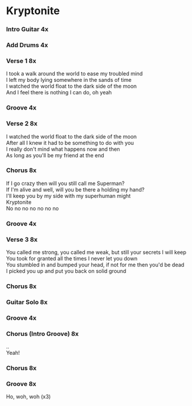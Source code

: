 # Kryptonite


### Intro Guitar  4x

### Add Drums  4x

### Verse 1  8x
I took a walk around the world to ease my troubled mind  
I left my body lying somewhere in the sands of time  
I watched the world float to the dark side of the moon  
And I feel there is nothing I can do, oh yeah  

### Groove  4x

### Verse 2  8x
I watched the world float to the dark side of the moon  
After all I knew it had to be something to do with you  
I really don't mind what happens now and then  
As long as you'll be my friend at the end  

### Chorus  8x
If I go crazy then will you still call me Superman?  
If I'm alive and well, will you be there a holding my hand?  
I'll keep you by my side with my superhuman might  
Kryptonite  
No no no no no no no  

### Groove  4x

### Verse 3  8x
You called me strong, you called me weak, but still your secrets I will keep  
You took for granted all the times I never let you down  
You stumbled in and bumped your head, if not for me then you'd be dead  
I picked you up and put you back on solid ground  

### Chorus  8x  

### Guitar Solo  8x

### Groove  4x

### Chorus (Intro Groove)  8x  
..  
Yeah!  

### Chorus  8x 

### Groove  8x
Ho, woh, woh (x3)
